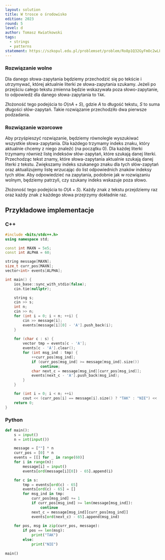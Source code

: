 ```yaml
---
layout: solution
title: W trosce o środowisko
edition: 2023
round: 5
level: d
author: Tomasz Kwiatkowski
tags:
  - strings
  - patterns
statement: https://szkopul.edu.pl/problemset/problem/Ro8p1Q32GyFmOc2wLF6GaCV5/site/
---
```


### Rozwiązanie wolne

Dla danego słowa-zapytania będziemy przechodzić się po tekście i utrzymywać, której aktualnie literki ze słowa-zapytania szukamy. Jeżeli po przejściu całego tekstu zmienna będzie wskazywała poza słowo-zapytanie, to odpowiedź dla danego słowa-zapytania to `TAK`.

Złożoność tego podejścia to $O(nA + S)$, gdzie $A$ to długość tekstu, $S$ to suma długości słów-zapytań. Takie rozwiązanie przechodziło dwa pierwsze podzadania.

### Rozwiązanie wzorcowe

Aby przyśpieszyć rozwiązanie, będziemy równolegle wyszukiwać wszystkie słowa-zapytania. Dla każdego trzymamy indeks znaku, który aktualnie chcemy z niego znaleźć (na początku $0$). Dla każdej literki trzymamy również listę indeksów słów-zapytań, które szukają danej literki. Przechodząc tekst znamy, które słowa-zapytania aktualnie szukają danej literki z tekstu. Zwiększamy indeks szukanego znaku dla tych słów-zapytań oraz aktualizujemy listę wrzucając do list odpowiednich znaków indeksy tych słów. Aby odpowiedzieć na zapytania, podobnie jak w rozwiązaniu wolnym, będziemy patrzyli, czy szukany indeks wskazuje poza słowo.

Złożoność tego podejścia to $O(A + S)$. Każdy znak z tekstu przejdziemy raz oraz każdy znak z każdego słowa przejrzymy dokładnie raz.

## Przykładowe implementacje

### C++

```cpp
#include <bits/stdc++.h>
using namespace std;

const int MAXN = 5e5;
const int ALPHA = 60;

string message[MAXN];
size_t curr_pos[MAXN];
vector<int> events[ALPHA];

int main() {
    ios_base::sync_with_stdio(false);
    cin.tie(nullptr);

    string s;
    cin >> s;
    int n;
    cin >> n;
    for (int i = 0; i < n; ++i) {
        cin >> message[i];
        events[message[i][0] - 'A'].push_back(i);
    }
    
    for (char c : s) {
        vector tmp = events[c - 'A'];
        events[c - 'A'].clear();
        for (int msg_ind : tmp) {
            ++curr_pos[msg_ind];
            if (curr_pos[msg_ind] >= message[msg_ind].size())
                continue;
            char next_c = message[msg_ind][curr_pos[msg_ind]];
            events[next_c - 'A'].push_back(msg_ind);
        }
    }

    for (int i = 0; i < n; ++i)
        cout << (curr_pos[i] == message[i].size() ? "TAK" : "NIE") << '\n';
    return 0;
}
```

### Python

```py
def main():
    s = input()
    n = int(input())

    message = [""] * n
    curr_pos = [0] * n
    events = [[] for _ in range(60)]
    for i in range(n):
        message[i] = input()
        events[ord(message[i][0]) - 65].append(i)

    for c in s:
        tmp = events[ord(c) - 65]
        events[ord(c) - 65] = []
        for msg_ind in tmp:
            curr_pos[msg_ind] += 1
            if curr_pos[msg_ind] >= len(message[msg_ind]):
                continue
            next_c = message[msg_ind][curr_pos[msg_ind]]
            events[ord(next_c) - 65].append(msg_ind)
        
    for pos, msg in zip(curr_pos, message):
        if pos == len(msg):
            print("TAK")
        else:
            print("NIE")
    
main()
```
